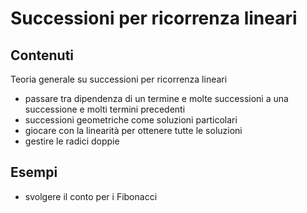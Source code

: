 # Successioni per ricorrenza lineari

## Contenuti

Teoria generale su successioni per ricorrenza lineari

- passare tra dipendenza di un termine e molte successioni a una successione e molti termini precedenti
- successioni geometriche come soluzioni particolari
- giocare con la linearità per ottenere tutte le soluzioni
- gestire le radici doppie

## Esempi

- svolgere il conto per i Fibonacci
